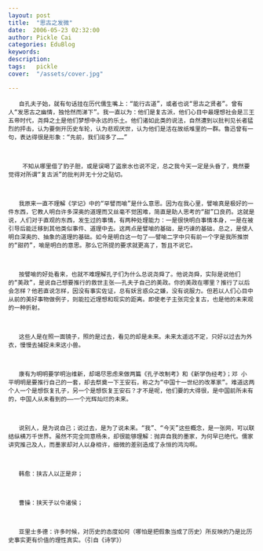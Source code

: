 ```yaml
---
layout: post  
title:  "思古之发微"
date:  2006-05-23 02:32:00
author: Pickle Cai  
categories: EduBlog  
keywords: 
description:   
tags:	pickle   
cover:  "/assets/cover.jpg"  

---
```


       自孔夫子始，就有句话挂在历代儒生嘴上：“能行古道”，或者也说“思古之贤者”。曾有人“发思古之幽情，独怆然而涕下”。我一直以为：他们是复古派，他们心目中最理想社会是三王五帝时代，尧舜之土是他们梦想中永远的乐土。他们诸如此类的说法，自然遭到以批判见长者猛烈的抨击，认为要倒开历史车轮，认为悲观厌世，认为他们是活在故纸堆里的一群。鲁迅曾有一句，表达得很是形象：“先前，我们阔多了……”



        不知从哪里借了豹子胆，或是误喝了盗泉水也说不定，总之我今天一定是头昏了，竟然要觉得对所谓“复古派”的批判并无十分之贴切。



       我原来一直不理解《学记》中的“罕譬而喻”是什么意思。因为在我心里，譬喻真是极好的一件东西，它教人明白许多深奥的道理而又丝毫不觉困难，简直是助人思考的“甜”口良药。这就是说，人们对于直观的东西，发生过的事情，有两种处理能力：一是很快明白事情本身，一是在被引导后能迁移到其他类似事件、道理中去。这两点是譬喻的基础，是巧谏的基础，总之，是使人明白深奥的、抽象的道理的基础。如今是明白这一句了——譬喻二字中只有前一个字是我所推崇的“甜药”，喻是明白的意思。那么它所提的要求就更高了，暂且不说它。



       按譬喻的好处看来，也就不难理解孔子们为什么总说尧舜了。他说尧舜，实际是说他们的“美政”，是说自己想要推行的救世主张——孔夫子自己的美政。你的美政在哪里？推行了以后会怎样？他若直说怎样，因没有事实佐证，总有妖言惑众之嫌，没有说服力。但若以人们心目中从前的美好事物做例子，则能拉近理想和现实的距离。即使老子主张完全复古，也是他的未来观的一种折射。



       这些人是在照一面镜子，照的是过去，看见的却是未来。未来太遥远不定，只好以过去为外衣，慢慢去捕捉未来这小兽。



       康有为明明要学明治维新，却竭尽思虑来做两篇《孔子改制考》和《新学伪经考》；邓 小 平明明是要推行自己的一套，却去祭奠一下王安石，称之为“中国十一世纪的改革家”。难道这两个人一个是想恢复孔子，另一个是想恢复王安石？才不是呢，他们要的大得很，是中国前所未有的，中国人从未看到的——一个光辉灿烂的未来。



       说别人，是为说自己；说过去，是为了说未来。“我”、“今天”这些概念，是一张网，可以联结纵横万千世界。虽然不完全同意杨朱，却很能够理解：抛弃自我的墨家，为何早已绝代。儒家讲究推己及人，而墨家却对人以身相许，细微的差别造成了永恒的鸿沟啊。



       韩愈：挟古人以正是非；



       曹操：挟天子以令诸侯；



       亚里士多德：许多时候，对历史的态度如何（哪怕是把假象当成了历史）所反映的乃是比历史事实更有价值的理性真实。（引自《诗学》）



 



		    
